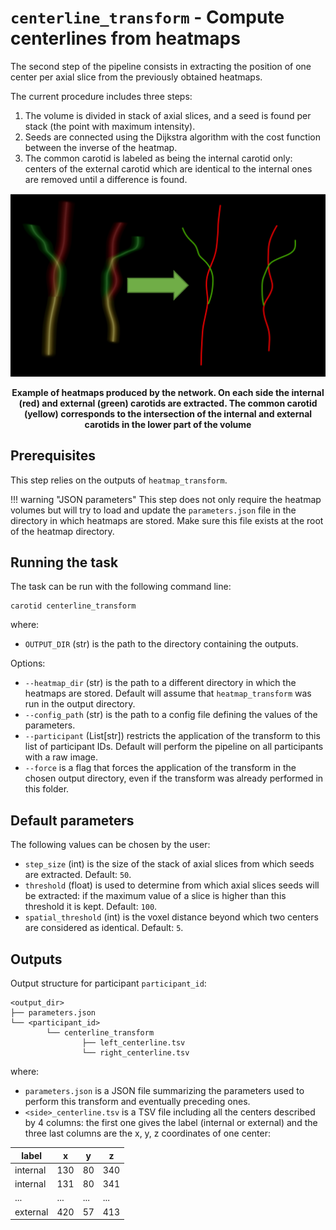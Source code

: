 # `centerline_transform` - Compute centerlines from heatmaps

The second step of the pipeline consists in extracting the position of one center per
axial slice from the previously obtained heatmaps.

The current procedure includes three steps:

1. The volume is divided in stack of axial slices, and a seed is found per stack (the point with maximum intensity).
2. Seeds are connected using the Dijkstra algorithm with the cost function between the inverse of the heatmap.
3. The common carotid is labeled as being the internal carotid only: centers of the external carotid which are identical
to the internal ones are removed until a difference is found.


![Illustration of centerline_transform](../images/centerline_transform.png)
<p style="text-align: center;"><b>Example of heatmaps produced by the network. 
On each side the internal (red) and external (green) carotids are extracted. 
The common carotid (yellow) corresponds to the intersection of the internal 
and external carotids in the lower part of the volume</b></p>

## Prerequisites

This step relies on the outputs of `heatmap_transform`.

!!! warning "JSON parameters"
    This step does not only require the heatmap volumes but will try to
    load and update the `parameters.json` file in the directory in which heatmaps are
    stored. Make sure this file exists at the root of the heatmap directory.

## Running the task

The task can be run with the following command line:
```
carotid centerline_transform 
```
where:

- `OUTPUT_DIR` (str) is the path to the directory containing the outputs.

Options:

- `--heatmap_dir` (str) is the path to a different directory in which the heatmaps are stored.
Default will assume that `heatmap_transform` was run in the output directory.
- `--config_path` (str) is the path to a config file defining the values of the parameters.
- `--participant` (List[str]) restricts the application of the transform to this list of participant IDs. 
Default will perform the pipeline on all participants with a raw image.
- `--force` is a flag that forces the application of the transform in the chosen output directory,
even if the transform was already performed in this folder.

## Default parameters

The following values can be chosen by the user:

- `step_size` (int) is the size of the stack of axial slices from which seeds are extracted. Default: `50`.
- `threshold` (float) is used to determine from which axial slices seeds will be extracted: if the maximum value of
a slice is higher than this threshold it is kept. Default: `100`.
- `spatial_threshold` (int) is the voxel distance beyond which two centers are considered as identical. Default: `5`.

## Outputs

Output structure for participant `participant_id`:
```console
<output_dir>
├── parameters.json
└── <participant_id>
        └── centerline_transform
                ├── left_centerline.tsv
                └── right_centerline.tsv
```

where:

- `parameters.json` is a JSON file summarizing the parameters used to perform this transform and eventually preceding ones.
- `<side>_centerline.tsv` is a TSV file including all the centers described by 4 columns: the first one gives the label (internal or external)
and the three last columns are the x, y, z coordinates of one center:

| label    | x   | y   | z   |
|----------|-----|-----|-----|
| internal | 130 | 80  | 340 |
| internal | 131 | 80  | 341 |
| ...      | ... | ... | ... |
| external | 420 | 57  | 413 |